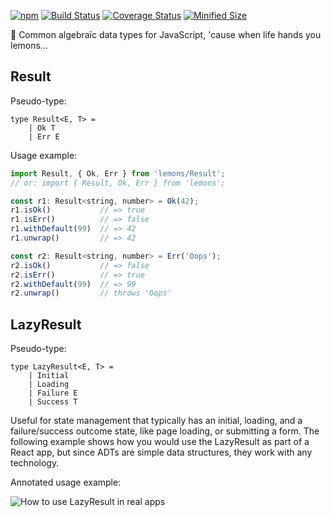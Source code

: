 [![npm](https://img.shields.io/npm/v/lemons.svg)](https://www.npmjs.com/package/lemons)
[![Build Status](https://github.com/nvie/lemons.js/workflows/test/badge.svg)](https://github.com/nvie/lemons.js/actions)
[![Coverage Status](https://img.shields.io/coveralls/nvie/lemons.js/master.svg)](https://coveralls.io/github/nvie/lemons.js?branch=master)
[![Minified Size](https://badgen.net/bundlephobia/minzip/lemons)](https://bundlephobia.com/result?p=lemons)

🍋 Common algebraïc data types for JavaScript, 'cause when life hands you lemons...

## Result

Pseudo-type:

    type Result<E, T> =
        | Ok T
        | Err E

Usage example:

```javascript
import Result, { Ok, Err } from 'lemons/Result';
// or: import { Result, Ok, Err } from 'lemons';

const r1: Result<string, number> = Ok(42);
r1.isOk()           // => true
r1.isErr()          // => false
r1.withDefault(99)  // => 42
r1.unwrap()         // => 42

const r2: Result<string, number> = Err('Oops');
r2.isOk()           // => false
r2.isErr()          // => true
r2.withDefault(99)  // => 99
r2.unwrap()         // throws 'Oops'
```


## LazyResult

Pseudo-type:

    type LazyResult<E, T> =
        | Initial
        | Loading
        | Failure E
        | Success T

Useful for state management that typically has an initial, loading, and
a failure/success outcome state, like page loading, or submitting a form.  The
following example shows how you would use the LazyResult as part of a React
app, but since ADTs are simple data structures, they work with any technology.

Annotated usage example:

![How to use LazyResult in real apps](./lazyresult-example-usage.png)
